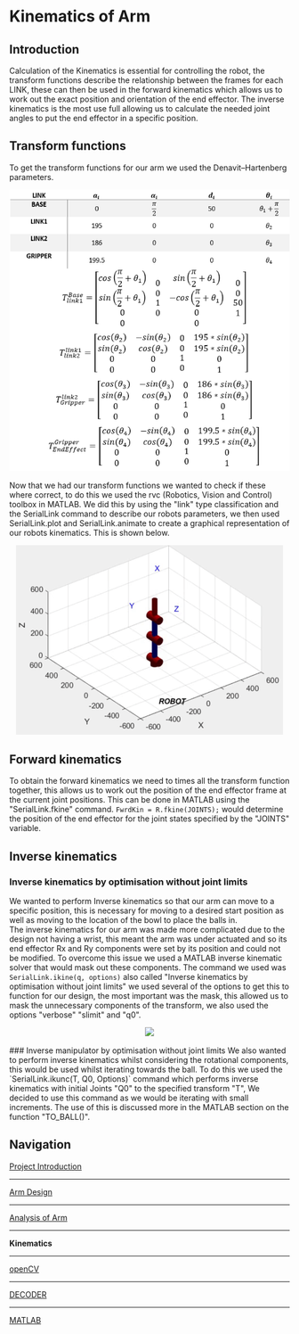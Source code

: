 # Kinematics of Arm

## Introduction
Calculation of the Kinematics is essential for controlling the robot, the transform functions describe the relationship between the frames for each LINK, these can then be used in the forward kinematics which allows us to work out the exact position and orientation of the end effector. The inverse kinematics is the most use full allowing us to calculate the needed joint angles to put the end effector in a specific position.  

## Transform functions
To get the transform functions for our arm we used the Denavit–Hartenberg parameters.  
<p align="center">
<img src="https://raw.githubusercontent.com/AandJ/ROCO224/master/IMAGES/Transforms.PNG"/>  
</p>
Now that we had our transform functions we wanted to check if these where correct, to do this we used the rvc (Robotics, Vision and Control) toolbox in MATLAB.  
We did this by using the "link" type classification and the SerialLink command to describe our robots parameters, we then used SerialLink.plot and SerialLink.animate to create a graphical representation of our robots kinematics. This is shown below.  
<p align="center">
<img src="https://raw.githubusercontent.com/AandJ/ROCO224/master/IMAGES/Matlab_Kinetic_sim.gif"/>  
</p>

## Forward kinematics
To obtain the forward kinematics we need to times all the transform function together, this allows us to work out the position of the end effector frame at the current joint positions.
This can be done in MATLAB using the "SerialLink.fkine" command. `FwrdKin = R.fkine(JOINTS);` would determine the position of the end effector for the joint states specified by the "JOINTS" variable.  

## Inverse kinematics
### Inverse kinematics by optimisation without joint limits
We wanted to perform Inverse kinematics so that our arm can move to a specific position, this is necessary for moving to a desired start position as well as moving to the location of the bowl to place the balls in.  
The inverse kinematics for our arm was made more complicated due to the design not having a wrist, this meant the arm was under actuated and so its end effector Rx and Ry components were set by its position and could not be modified. To overcome this issue we used a MATLAB inverse kinematic solver that would mask out these components. The command we used was `SerialLink.ikine(q, options)` also called "Inverse kinematics by optimisation without joint limits" we used several of the options to get this to function for our design, the most important was the mask, this allowed us to mask the unnecessary components of the transform, we also used the options "verbose" "slimit" and "q0".  
<p align="center">
<img src="https://raw.githubusercontent.com/AandJ/ROCO224/master/IMAGES/Matlab_Rikine.PNG"/>  
</p>
### Inverse manipulator by optimisation without joint limits
We also wanted to perform inverse kinematics whilst considering the rotational components, this would be used whilst iterating towards the ball. To do this we used the `SerialLink.ikunc(T, Q0, Options)` command which performs inverse kinematics with initial Joints "Q0" to the specified transform "T", We decided to use this command as we would be iterating with small increments. The use of this is discussed more in the MATLAB section on the function "TO_BALL()".  

## Navigation
[Project Introduction](https://github.com/AandJ/ROCO224/blob/master/ProjectIntroduction.md)  
***
[Arm Design](https://github.com/AandJ/ROCO224/blob/master/ArmDesign.md)  
***
[Analysis of Arm](https://github.com/AandJ/ROCO224/blob/master/ArmAnalysis.md)  
***
__Kinematics__  
***
[openCV](https://github.com/AandJ/ROCO224/blob/master/openCV.md)  
***
[DECODER](https://github.com/AandJ/ROCO224/blob/master/Decoder.md)  
***
[MATLAB](https://github.com/AandJ/ROCO224/blob/master/MATLAB.md)  
